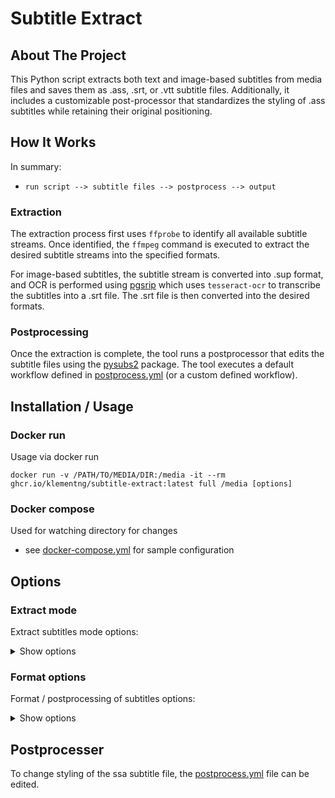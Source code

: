 
<a name="readme-top"></a>

# Subtitle Extract

## About The Project

This Python script extracts both text and image-based subtitles from media files and saves them as .ass, .srt, or .vtt subtitle files. Additionally, it includes a customizable post-processor that standardizes the styling of .ass subtitles while retaining their original positioning.

## How It Works

In summary:

- `run script --> subtitle files --> postprocess --> output`

### Extraction

The extraction process first uses `ffprobe` to identify all available subtitle streams. Once identified, the `ffmpeg` command is executed to extract the desired subtitle streams into the specified formats.

For image-based subtitles, the subtitle stream is converted into .sup format, and OCR is performed using [pgsrip](https://pypi.org/project/pgsrip/) which uses `tesseract-ocr` to transcribe the subtitles into a .srt file. The .srt file is then converted into the desired formats.

### Postprocessing

Once the extraction is complete, the tool runs a postprocessor that edits the subtitle files using the [pysubs2](https://pypi.org/project/pysubs2/) package. The tool executes a default workflow defined in [postprocess.yml](./postprocess.yml) (or a custom defined workflow).

## Installation / Usage

### Docker run

Usage via docker run

```
docker run -v /PATH/TO/MEDIA/DIR:/media -it --rm ghcr.io/klementng/subtitle-extract:latest full /media [options]
```

### Docker compose

Used for watching directory for changes

- see [docker-compose.yml](./docker-compose.yml) for sample configuration

## Options

### Extract mode

Extract subtitles mode options:

<details>
  <summary>Show options</summary>

```sh
usage: main.py [-h] [--threads THREADS] [--scan_interval SCAN_INTERVAL] [--disable_progress_bar] [--exclude_mode {e,e+a}] [--log_level LOG_LEVEL] [--log_file LOG_FILE]
               [--output_formats {ass,srt,vtt} [{ass,srt,vtt} ...]] [--languages LANGUAGES [LANGUAGES ...]] [--unknown_language_as UNKNOWN_LANGUAGE_AS]
               [--disable_bitmap_extraction] [--overwrite] [--exclude_videos EXCLUDE_VIDEOS]
               {extract,format,full} path

extract subtitle from video files

positional arguments:
  {extract,format,full}
                        select mode
  path                  path to media file/folder

options:
  -h, --help            show this help message and exit
  --threads THREADS     set number of running threads
  --scan_interval SCAN_INTERVAL
                        interval to scan folder in mins (set 0 to disable and exit upon completion)
  --disable_progress_bar
                        enable progress bar
  --exclude_mode {e,e+a}
                        set file exclusion behavior, e = exclude only, e+a = exclude and append newly processed file
  --log_level LOG_LEVEL
                        setting logging level
  --log_file LOG_FILE   path to log file
  --output_formats {ass,srt,vtt} [{ass,srt,vtt} ...]
                        output subtitles formats
  --languages LANGUAGES [LANGUAGES ...]
                        extract subtitle for selected languages, use 'all' to extract all languages
  --unknown_language_as UNKNOWN_LANGUAGE_AS
                        treat unknown language as
  --disable_bitmap_extraction
                        disable extraction for bitmap based subtitle extraction via OCR
  --overwrite           overwrite existing subtitle file
  --exclude_videos EXCLUDE_VIDEOS
                        path to a newline separated file with paths to video files to exclude
```

</details>

### Format options

Format / postprocessing of subtitles options:

<details>
  <summary>Show options</summary>

```sh
usage: main.py [-h] [--threads THREADS] [--scan_interval SCAN_INTERVAL] [--disable_progress_bar] [--exclude_mode {e,e+a}] [--log_level LOG_LEVEL]
               [--log_file LOG_FILE] [--postprocessing POSTPROCESSING] [--exclude_subtitles EXCLUDE_SUBTITLES]
               {extract,format,full} path

Postprocessing of subtitles

positional arguments:
  {extract,format,full}
                        select mode
  path                  path to media file/folder

options:
  -h, --help            show this help message and exit
  --threads THREADS     set number of running threads
  --scan_interval SCAN_INTERVAL
                        interval to scan folder in mins (set 0 to disable and exit upon completion)
  --disable_progress_bar
                        enable progress bar
  --exclude_mode {e,e+a}
                        set file exclusion behavior, e = exclude only, e+a = exclude and append newly processed file
  --log_level LOG_LEVEL
                        setting logging level
  --log_file LOG_FILE   path to log file
  --postprocessing POSTPROCESSING
                        path to postprocessing config file
  --exclude_subtitles EXCLUDE_SUBTITLES
                        path to a newline separated file with paths to subtitles files to exclude
```

</details>

## Postprocesser

To change styling of the ssa subtitle file, the [postprocess.yml](./postprocess.yml) file can be edited.
